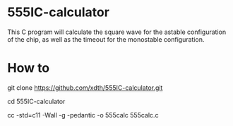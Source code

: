 # 555IC-calculator
This C program will calculate the square wave for the astable configuration of the chip, as well as the timeout for the monostable configuration.

# How to
git clone https://github.com/xdth/555IC-calculator.git

cd 555IC-calculator

cc -std=c11 -Wall -g -pedantic -o 555calc 555calc.c
